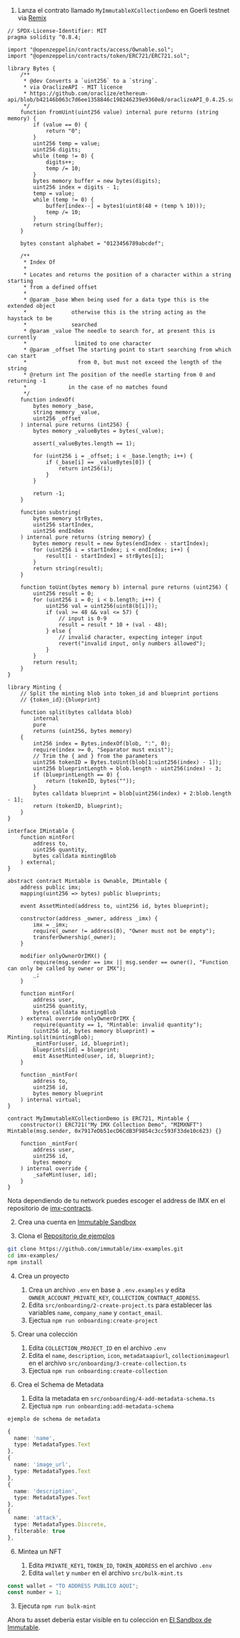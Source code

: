 1. Lanza el contrato llamado `MyImmutableXCollectionDemo` en Goerli testnet via [Remix](https://remix.ethereum.org/)

```solidity
// SPDX-License-Identifier: MIT
pragma solidity ^0.8.4;

import "@openzeppelin/contracts/access/Ownable.sol";
import "@openzeppelin/contracts/token/ERC721/ERC721.sol";

library Bytes {
    /**
     * @dev Converts a `uint256` to a `string`.
     * via OraclizeAPI - MIT licence
     * https://github.com/oraclize/ethereum-api/blob/b42146b063c7d6ee1358846c198246239e9360e8/oraclizeAPI_0.4.25.sol
     */
    function fromUint(uint256 value) internal pure returns (string memory) {
        if (value == 0) {
            return "0";
        }
        uint256 temp = value;
        uint256 digits;
        while (temp != 0) {
            digits++;
            temp /= 10;
        }
        bytes memory buffer = new bytes(digits);
        uint256 index = digits - 1;
        temp = value;
        while (temp != 0) {
            buffer[index--] = bytes1(uint8(48 + (temp % 10)));
            temp /= 10;
        }
        return string(buffer);
    }

    bytes constant alphabet = "0123456789abcdef";

    /**
     * Index Of
     *
     * Locates and returns the position of a character within a string starting
     * from a defined offset
     *
     * @param _base When being used for a data type this is the extended object
     *              otherwise this is the string acting as the haystack to be
     *              searched
     * @param _value The needle to search for, at present this is currently
     *               limited to one character
     * @param _offset The starting point to start searching from which can start
     *                from 0, but must not exceed the length of the string
     * @return int The position of the needle starting from 0 and returning -1
     *             in the case of no matches found
     */
    function indexOf(
        bytes memory _base,
        string memory _value,
        uint256 _offset
    ) internal pure returns (int256) {
        bytes memory _valueBytes = bytes(_value);

        assert(_valueBytes.length == 1);

        for (uint256 i = _offset; i < _base.length; i++) {
            if (_base[i] == _valueBytes[0]) {
                return int256(i);
            }
        }

        return -1;
    }

    function substring(
        bytes memory strBytes,
        uint256 startIndex,
        uint256 endIndex
    ) internal pure returns (string memory) {
        bytes memory result = new bytes(endIndex - startIndex);
        for (uint256 i = startIndex; i < endIndex; i++) {
            result[i - startIndex] = strBytes[i];
        }
        return string(result);
    }

    function toUint(bytes memory b) internal pure returns (uint256) {
        uint256 result = 0;
        for (uint256 i = 0; i < b.length; i++) {
            uint256 val = uint256(uint8(b[i]));
            if (val >= 48 && val <= 57) {
                // input is 0-9
                result = result * 10 + (val - 48);
            } else {
                // invalid character, expecting integer input
                revert("invalid input, only numbers allowed");
            }
        }
        return result;
    }
}

library Minting {
    // Split the minting blob into token_id and blueprint portions
    // {token_id}:{blueprint}

    function split(bytes calldata blob)
        internal
        pure
        returns (uint256, bytes memory)
    {
        int256 index = Bytes.indexOf(blob, ":", 0);
        require(index >= 0, "Separator must exist");
        // Trim the { and } from the parameters
        uint256 tokenID = Bytes.toUint(blob[1:uint256(index) - 1]);
        uint256 blueprintLength = blob.length - uint256(index) - 3;
        if (blueprintLength == 0) {
            return (tokenID, bytes(""));
        }
        bytes calldata blueprint = blob[uint256(index) + 2:blob.length - 1];
        return (tokenID, blueprint);
    }
}

interface IMintable {
    function mintFor(
        address to,
        uint256 quantity,
        bytes calldata mintingBlob
    ) external;
}

abstract contract Mintable is Ownable, IMintable {
    address public imx;
    mapping(uint256 => bytes) public blueprints;

    event AssetMinted(address to, uint256 id, bytes blueprint);

    constructor(address _owner, address _imx) {
        imx = _imx;
        require(_owner != address(0), "Owner must not be empty");
        transferOwnership(_owner);
    }

    modifier onlyOwnerOrIMX() {
        require(msg.sender == imx || msg.sender == owner(), "Function can only be called by owner or IMX");
        _;
    }

    function mintFor(
        address user,
        uint256 quantity,
        bytes calldata mintingBlob
    ) external override onlyOwnerOrIMX {
        require(quantity == 1, "Mintable: invalid quantity");
        (uint256 id, bytes memory blueprint) = Minting.split(mintingBlob);
        _mintFor(user, id, blueprint);
        blueprints[id] = blueprint;
        emit AssetMinted(user, id, blueprint);
    }

    function _mintFor(
        address to,
        uint256 id,
        bytes memory blueprint
    ) internal virtual;
}

contract MyImmutableXCollectionDemo is ERC721, Mintable {
    constructor() ERC721("My IMX Collection Demo", "MIMXNFT") Mintable(msg.sender, 0x7917eDb51ecD6CdB3F9854c3cc593F33de10c623) {}

    function _mintFor(
        address user,
        uint256 id,
        bytes memory
    ) internal override {
        _safeMint(user, id);
    }
}
```

Nota dependiendo de tu network puedes escoger el address de IMX en el repositorio de [imx-contracts](https://github.com/immutable/imx-contracts/#immutable-contract-addresses).

2. Crea una cuenta en [Immutable Sandbox](https://market.sandbox.immutable.com/)

3. Clona el [Repositorio de ejemplos](https://github.com/immutable/imx-examples.git)

```bash
git clone https://github.com/immutable/imx-examples.git
cd imx-examples/
npm install
```

4. Crea un proyecto

    1. Crea un archivo `.env` en base a `.env.examples` y edita `OWNER_ACCOUNT_PRIVATE_KEY`, `COLLECTION_CONTRACT_ADDRESS`.
    2. Edita `src/onboarding/2-create-project.ts` para establecer las variables `name`, `company_name` y `contact_email`.
    3. Ejectua `npm run onboarding:create-project`

5. Crear una colección

    1. Edita `COLLECTION_PROJECT_ID` en el archivo `.env`
    2. Edita el `name`, `description`, `icon`, `metadataapiurl`, `collectionimageurl` en el archivo `src/onboarding/3-create-collection.ts`
    3. Ejectua `npm run onboarding:create-collection`

6. Crea el Schema de Metadata

    1. Edita la metadata en `src/onboarding/4-add-metadata-schema.ts`
    2. Ejectua `npm run onboarding:add-metadata-schema`

`ejemplo de schema de metadata`
```ts
{
  name: 'name',
  type: MetadataTypes.Text
},
{
  name: 'image_url',
  type: MetadataTypes.Text
},
{
  name: 'description',
  type: MetadataTypes.Text
},
{
  name: 'attack',
  type: MetadataTypes.Discrete,
  filterable: true
},
```

6. Mintea un NFT

    1. Edita `PRIVATE_KEY1`, `TOKEN_ID`, `TOKEN_ADDRESS` en el archivo `.env`
    2. Edita `wallet` y `number` en el archivo `src/bulk-mint.ts`
```ts
const wallet = "TO ADDRESS PUBLICO AQUI";
const number = 1;
```

3. Ejecuta `npm run bulk-mint`

Ahora tu asset debería estar visible en tu colección en [El Sandbox de Immutable](market.sandbox.immutable.com).